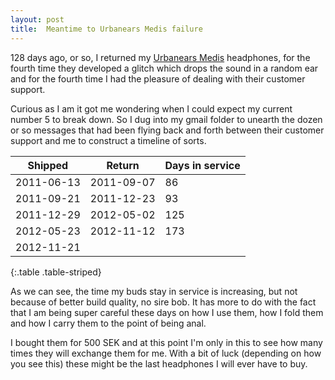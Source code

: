 ```yaml
---
layout: post
title:  Meantime to Urbanears Medis failure
---
```


128 days ago, or so, I returned my [Urbanears Medis](http://www.urbanears.com/headphones/medis) headphones, for the fourth time they developed a glitch which drops the sound in a random ear and for the fourth time I had the pleasure of dealing with their customer support.

Curious as I am it got me wondering when I could expect my current number 5 to break down. So I dug into my gmail folder to unearth the dozen or so messages that had been flying back and forth between their customer support and me to construct a timeline of sorts.

| Shipped    | Return     | Days in service |
| ---------- | ---------- | --------------- |
| 2011-06-13 | 2011-09-07 | 86              |
| 2011-09-21 | 2011-12-23 | 93              |
| 2011-12-29 | 2012-05-02 | 125             |
| 2012-05-23 | 2012-11-12 | 173             |
| 2012-11-21 |            |                 |
{:.table .table-striped}

As we can see, the time my buds stay in service is increasing, but not because of better build quality, no sire bob. It has more to do with the fact that I am being super careful these days on how I use them, how I fold them and how I carry them to the point of being anal.

I bought them for 500 SEK and at this point I'm only in this to see how many times they will exchange them for me. With a bit of luck (depending on how you see this) these might be the last headphones I will ever have to buy.
